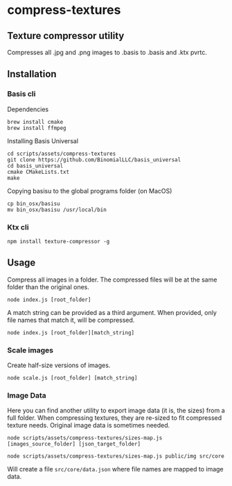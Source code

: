 # compress-textures

## Texture compressor utility

Compresses all .jpg and .png images to .basis to .basis and .ktx pvrtc.

## Installation

### Basis cli

Dependencies

```
brew install cmake
brew install ffmpeg
```

Installing Basis Universal

```
cd scripts/assets/compress-textures
git clone https://github.com/BinomialLLC/basis_universal
cd basis_universal
cmake CMakeLists.txt
make
```

Copying basisu to the global programs folder (on MacOS)

```
cp bin_osx/basisu
mv bin_osx/basisu /usr/local/bin
```

### Ktx cli

```
npm install texture-compressor -g
```

## Usage

Compress all images in a folder. The compressed files will be at the same folder than the original ones.

```
node index.js [root_folder]
```

A match string can be provided as a third argument. When provided, only file names that match it, will be compressed.

```
node index.js [root_folder][match_string]
```

### Scale images

Create half-size versions of images.

```
node scale.js [root_folder] [match_string]
```

### Image Data

Here you can find another utility to export image data (it is, the sizes) from a full folder.
When compressing textures, they are re-sized to fit compressed texture needs.
Original image data is sometimes needed.

```
node scripts/assets/compress-textures/sizes-map.js [images_source_folder] [json_target_folder]
```

```
node scripts/assets/compress-textures/sizes-map.js public/img src/core
```

Will create a file `src/core/data.json` where file names are mapped to image data.
